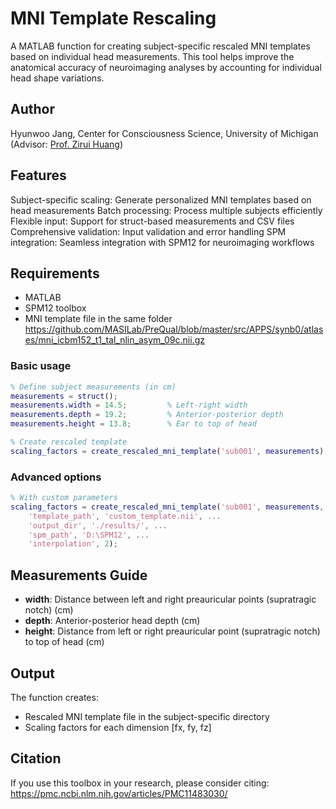 # MNI Template Rescaling
A MATLAB function for creating subject-specific rescaled MNI templates based on individual head measurements. 
This tool helps improve the anatomical accuracy of neuroimaging analyses by accounting for individual head shape variations.

## Author

Hyunwoo Jang, Center for Consciousness Science, University of Michigan
(Advisor: [Prof. Zirui Huang](https://sites.lsa.umich.edu/huanglab/))

## Features

Subject-specific scaling: Generate personalized MNI templates based on head measurements
Batch processing: Process multiple subjects efficiently
Flexible input: Support for struct-based measurements and CSV files
Comprehensive validation: Input validation and error handling
SPM integration: Seamless integration with SPM12 for neuroimaging workflows

## Requirements

- MATLAB
- SPM12 toolbox
- MNI template file in the same folder
  https://github.com/MASILab/PreQual/blob/master/src/APPS/synb0/atlases/mni_icbm152_t1_tal_nlin_asym_09c.nii.gz

### Basic usage

```matlab
% Define subject measurements (in cm)
measurements = struct();
measurements.width = 14.5;         % Left-right width
measurements.depth = 19.2;         % Anterior-posterior depth
measurements.height = 13.8;        % Ear to top of head

% Create rescaled template
scaling_factors = create_rescaled_mni_template('sub001', measurements);
```

### Advanced options

```matlab
% With custom parameters
scaling_factors = create_rescaled_mni_template('sub001', measurements, ...
    'template_path', 'custom_template.nii', ...
    'output_dir', './results/', ...
    'spm_path', 'D:\SPM12', ...
    'interpolation', 2);
```

## Measurements Guide

- **width**: Distance between left and right preauricular points (supratragic notch) (cm)
- **depth**: Anterior-posterior head depth (cm)
- **height**: Distance from left or right preauricular point (supratragic notch) to top of head (cm)

## Output

The function creates:
- Rescaled MNI template file in the subject-specific directory
- Scaling factors for each dimension [fx, fy, fz]

## Citation

If you use this toolbox in your research, please consider citing:
https://pmc.ncbi.nlm.nih.gov/articles/PMC11483030/



